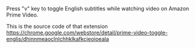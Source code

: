 Press "v" key to toggle English subtitles while watching video on Amazon Prime Video.

This is the source code of that extension https://chrome.google.com/webstore/detail/prime-video-toggle-englis/dhinnmeaoclnlchhklkafkcjeoioeala
